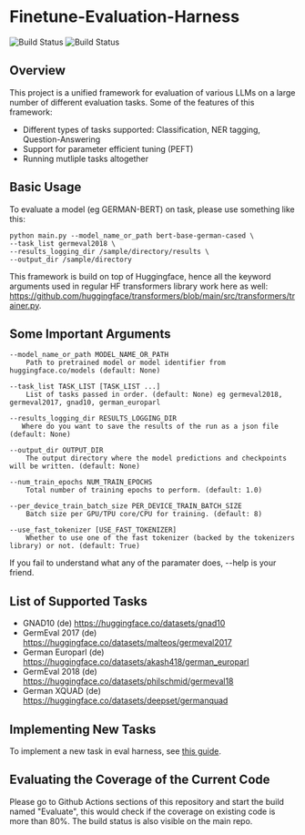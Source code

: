 # Finetune-Evaluation-Harness

![Build Status](https://github.com/malteos/finetune-evaluation-harness/actions/workflows/coverage_eval.yml/badge.svg)
![Build Status](https://github.com/malteos/finetune-evaluation-harness/actions/workflows/pull_request.yml/badge.svg)


## Overview
This project is a unified framework for evaluation of various LLMs on a large number of different evaluation tasks. Some of the features of this framework:

- Different types of tasks supported: Classification, NER tagging, Question-Answering
- Support for parameter efficient tuning (PEFT)
- Running mutliple tasks altogether


## Basic Usage

To evaluate a model (eg GERMAN-BERT) on task, please use something like this:

```
python main.py --model_name_or_path bert-base-german-cased \
--task_list germeval2018 \
--results_logging_dir /sample/directory/results \
--output_dir /sample/directory
```

This framework is build on top of Huggingface, hence all the keyword arguments used in regular HF transformers library work here as well: https://github.com/huggingface/transformers/blob/main/src/transformers/trainer.py.


## Some Important Arguments

```
--model_name_or_path MODEL_NAME_OR_PATH
    Path to pretrained model or model identifier from huggingface.co/models (default: None)

--task_list TASK_LIST [TASK_LIST ...]
    List of tasks passed in order. (default: None) eg germeval2018, germeval2017, gnad10, german_europarl

--results_logging_dir RESULTS_LOGGING_DIR
   Where do you want to save the results of the run as a json file (default: None)

--output_dir OUTPUT_DIR
	The output directory where the model predictions and checkpoints will be written. (default: None)

--num_train_epochs NUM_TRAIN_EPOCHS
    Total number of training epochs to perform. (default: 1.0)

--per_device_train_batch_size PER_DEVICE_TRAIN_BATCH_SIZE
    Batch size per GPU/TPU core/CPU for training. (default: 8)

--use_fast_tokenizer [USE_FAST_TOKENIZER]
    Whether to use one of the fast tokenizer (backed by the tokenizers library) or not. (default: True)

```

If you fail to understand what any of the paramater does, --help is your friend.

## List of Supported Tasks

- GNAD10 (de) https://huggingface.co/datasets/gnad10
- GermEval 2017 (de) https://huggingface.co/datasets/malteos/germeval2017
- German Europarl (de) https://huggingface.co/datasets/akash418/german_europarl
- GermEval 2018 (de) https://huggingface.co/datasets/philschmid/germeval18
- German XQUAD (de) https://huggingface.co/datasets/deepset/germanquad


## Implementing New Tasks

To implement a new task in eval harness, see [this guide](./docs/task_guide.md).


## Evaluating the Coverage of the Current Code
Please go to Github Actions sections of this repository and start the build named "Evaluate", this would check if the coverage on existing code is more than 80%. The build
status is also visible on the main repo.

